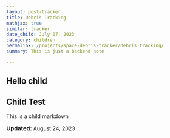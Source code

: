 ```yaml
---
layout: post-tracker
title: Debris Tracking
mathjax: true
similar: tracker
date_child: July 07, 2023
category: children
permalink: /projects/space-debris-tracker/debris_tracking/
summary: This is just a backend note

---
```



## Hello child

## Child Test

This is a child markdown

<i class="fas fa-calendar-alt"></i> <span style="font-size: 15px; font-weight: bolder;">Updated:  </span><time>August 24, 2023</time>